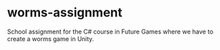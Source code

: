 # worms-assignment
School assignment for the C# course in Future Games where we have to create a worms game in Unity.
